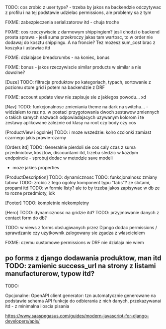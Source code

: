 TODO: cos zrobic z user type? - trzeba by jakos na backendzie odczytywac z profilu i na tej podstawie udzielac permissions, ale problemy sa z tym

FIXME: zabezpieczenia serializatorow itd - chuja troche

FIXME: cos rzeczywiscie z darmowym shippingiem? jesli chodzi o backend prosta sprawa - jesli suma przekroczy jakas tam wartosc, to w order nie dodawaj do kosztu shippingu.
A na froncie? Tez mozesz sum_cost brac z koszyka i ustawiac itd

FIXME: dzialajace breadcrumbs - na koniec, bonus

FIXME: bonus - jakos rzeczywiscie similar products w similar a nie dowolne?

[Duze]
TODO: filtracja produktow po kategoriach, typach, sortowanie z poziomu store grid i potem na backendzie z DRF

FIXME: account update view nie zapisuje sie z jakiegos powodu... xd

[Nav]
TODO: funkcjonalnosc zmieniania theme na dark na switchu... - widzialem to raz np. w postaci przygotowania dwoch zestawow zmiennych o takich samych nazwach odpowiadajacych uzywanym kolorom i te zestawy aplikowane zaleznie od klasy na root czy body czy cos

[ProductView i ogolnie]
TODO: i moze wszedzie: kolro czcionki zamiast czarnego jakis prawie-czarny

[Orders itd]
TODO: Generalnie pierdoli sie cos caly czas z suma przedmiotow, kosztow, discountami itd, trzeba sledzic w kazdym endpoincie - sprobuj dodac w metodzie save modeli
+ moze jakies properties

[ProductDescription]
TODO: dynamicznosc
TODO: funkcjonalnosc zmiany tabow
TODO: zrobic z tego ogolny komponent typu "tabs"? ze slotami, propami itd
TODO: w formie listy? ale to by trzeba jakos zapisywac w db ze to rozne przedmioty, idk

[Footer]
TODO: kompletnie niekompletny

[Hero]
TODO: dynamicznosc na gridzie itd?
TODO: przyjmowanie danych z contact form do db?


TODO: w views z forms obslugiwanych przez Django dodac permissions / sprawdzanie czy uzytkownik zalogowany sie zgadza z wlascicielem

FIXME: czemu customowe permissions w DRF nie dzialaja nie wiem

po forms z django dodawania produktow, man itd
TODO: zamienic success_url na strony z listami manufacturerow, typow itd?
---------------
TODO: 

Opcjonalne: OpenAPI client generator: tzn automatycznie generowane na podstawie schema API funkcje do odbierania z nich danych, przekazywanai itd - z minimalna iloscia pisania

https://www.saaspegasus.com/guides/modern-javascript-for-django-developers/apis/
